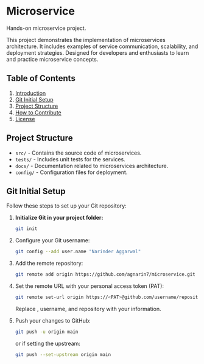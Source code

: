 # Microservice
Hands-on microservice project.

This project demonstrates the implementation of microservices architecture. It includes examples of service communication, scalability, and deployment strategies. Designed for developers and enthusiasts to learn and practice microservice concepts.

## Table of Contents
1. [Introduction](#introduction)
2. [Git Initial Setup](#git-initial-setup)
3. [Project Structure](#project-structure)
4. [How to Contribute](#how-to-contribute)
5. [License](#license)

## Project Structure
- `src/` - Contains the source code of microservices.
- `tests/` - Includes unit tests for the services.
- `docs/` - Documentation related to microservices architecture.
- `config/` - Configuration files for deployment.

## Git Initial Setup

Follow these steps to set up your Git repository:

1. **Initialize Git in your project folder:**
   ```sh
   git init
   

2. Configure your Git username:
   ```sh
   git config --add user.name "Narinder Aggarwal"

4. Add the remote repository:
   ```sh
   git remote add origin https://github.com/agnarin7/microservice.git

5. Set the remote URL with your personal access token (PAT):
   ```sh
   git remote set-url origin https://<PAT>@github.com/username/repository
   ```
   Replace <PAT>, username, and repository with your information.

6. Push your changes to GitHub:
   ```sh
   git push -u origin main
   ```
   or if setting the upstream:
   ```sh
   git push --set-upstream origin main

   
   
